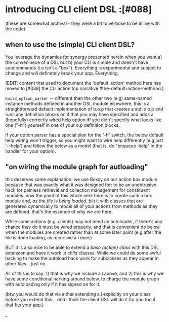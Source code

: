 # introducing CLI client DSL :[#088]

(these are somewhat archival - they were a bit to verbose to be inline
with the code)

## when to use the (simple) CLI client DSL?

You leverage the dynamics for synergy presented herein when you want
a) the conveninece of a DSL but b) your CLI is simple and doesn't have
subcommands (i.e isn't a "box"). Everything is experimental and subject
to change and will definately break your app. Everything.

(EDIT: content that used to document the 'default_action' method here
has moved to [#039] the CLI action top narrative #the-default-action-methhod.)


`build_option_parser` -- different than the other two (e.g) same-named
instance methods defined in another DSL module elsewhere, this is a
straightforward default implementation of b.o.p that creates a stdlib
o.p and runs any definition blocks on it that you may have specified
and adds a (hopefully) correctly wired help option iff you didn't
specify what looks like one ("-h") yourself in one of your o.p
definition blocks.

If your option parser has a special plan for the '-h' switch, the below
default help wiring won't trigger, so you might want to wire help
differently (e.g just '--help') and follow the below as a model (that
is, do "enqueue :help" in the handler for your option).


## "on wiring the module graph for autloading"

this deserves some explanation: we use Boxxy on our action box module
because that was exactly what it was designed for: to be an unobtrusive
hack for painless retrieval and collection management for constituent
modules. now the point of this whole nerk here is to _create_ such a
box module and, *as the file is being loaded*, blit it with classes
that are generated dynamically to model all of your actions from
methods as they are defined. that's the essence of why we are here.

While some actions (e.g. clients) may not need an autoloader, if
there's any chance they do it must be wired properly, and that is
convenient do below when the modules are created rather than at some
later point (e.g after the file is done loading, as recursive a.l does)

BUT it is also nice to be able to extend a *base (action) class* with
this DSL extension and have it work in *child* classes. While we could
do some awful hacking to make the autoload hack work for subclasses
as they appear in other files .. just no.

All of this is to say: 1) that is why we include a.l above, and
2) this is why we have some conditional nerking around below, to charge
the module graph with autoloading only if it has signed on for it.

(btw you would do that via either extending a.l explicitly on your class
*before* you extend this .. *and* i think the client DSL will do it
for you too if that fits your app.)

_
